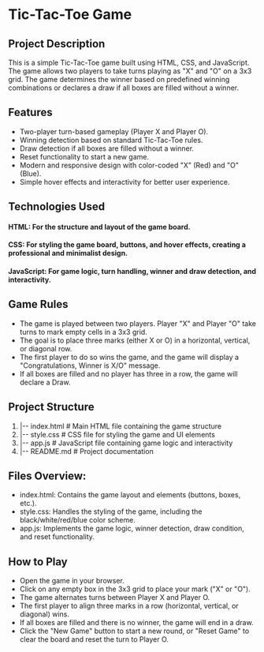 # Tic-Tac-Toe Game

## Project Description
This is a simple Tic-Tac-Toe game built using HTML, CSS, and JavaScript. The game allows two players to take turns playing as "X" and "O" on a 3x3 grid. The game determines the winner based on predefined winning combinations or declares a draw if all boxes are filled without a winner.

## Features
- Two-player turn-based gameplay (Player X and Player O).
- Winning detection based on standard Tic-Tac-Toe rules.
- Draw detection if all boxes are filled without a winner.
- Reset functionality to start a new game.
- Modern and responsive design with color-coded "X" (Red) and "O" (Blue).
- Simple hover effects and interactivity for better user experience.

## Technologies Used
#### HTML: For the structure and layout of the game board.
#### CSS: For styling the game board, buttons, and hover effects, creating a professional and minimalist design.
#### JavaScript: For game logic, turn handling, winner and draw detection, and interactivity.


## Game Rules
- The game is played between two players. Player "X" and Player "O" take turns to mark empty cells in a 3x3 grid.
- The goal is to place three marks (either X or O) in a horizontal, vertical, or diagonal row.
- The first player to do so wins the game, and the game will display a "Congratulations, Winner is X/O" message.
- If all boxes are filled and no player has three in a row, the game will declare a Draw.

## Project Structure
1. |-- index.html      # Main HTML file containing the game structure
2. |-- style.css       # CSS file for styling the game and UI elements
3. |-- app.js          # JavaScript file containing game logic and interactivity
4. |-- README.md       # Project documentation

## Files Overview:
- index.html: Contains the game layout and elements (buttons, boxes, etc.).
- style.css: Handles the styling of the game, including the black/white/red/blue color scheme.
- app.js: Implements the game logic, winner detection, draw condition, and reset functionality.

## How to Play
- Open the game in your browser.
- Click on any empty box in the 3x3 grid to place your mark ("X" or "O").
- The game alternates turns between Player X and Player O.
- The first player to align three marks in a row (horizontal, vertical, or diagonal) wins.
- If all boxes are filled and there is no winner, the game will end in a draw.
- Click the "New Game" button to start a new round, or "Reset Game" to clear the board and reset the turn to Player O.
